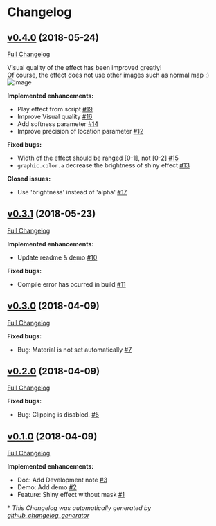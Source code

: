 # Changelog

## [v0.4.0](https://github.com/mob-sakai/ShinyEffectForUGUI/tree/v0.4.0) (2018-05-24)

[Full Changelog](https://github.com/mob-sakai/ShinyEffectForUGUI/compare/v0.3.1...v0.4.0)

Visual quality of the effect has been improved greatly!  
Of course, the effect does not use other images such as normal map :)  
![image](https://user-images.githubusercontent.com/12690315/40473559-7416b086-5f77-11e8-97e4-d0de6137ea28.gif)

**Implemented enhancements:**

- Play effect from script [\#19](https://github.com/mob-sakai/ShinyEffectForUGUI/issues/19)
- Improve Visual quality [\#16](https://github.com/mob-sakai/ShinyEffectForUGUI/issues/16)
- Add softness parameter [\#14](https://github.com/mob-sakai/ShinyEffectForUGUI/issues/14)
- Improve precision of location parameter [\#12](https://github.com/mob-sakai/ShinyEffectForUGUI/issues/12)

**Fixed bugs:**

- Width of the effect should be ranged \[0-1\], not \[0-2\] [\#15](https://github.com/mob-sakai/ShinyEffectForUGUI/issues/15)
- `graphic.color.a` decrease the brightness of shiny effect [\#13](https://github.com/mob-sakai/ShinyEffectForUGUI/issues/13)

**Closed issues:**

- Use 'brightness' instead of 'alpha' [\#17](https://github.com/mob-sakai/ShinyEffectForUGUI/issues/17)

## [v0.3.1](https://github.com/mob-sakai/ShinyEffectForUGUI/tree/v0.3.1) (2018-05-23)

[Full Changelog](https://github.com/mob-sakai/ShinyEffectForUGUI/compare/v0.3.0...v0.3.1)

**Implemented enhancements:**

- Update readme & demo [\#10](https://github.com/mob-sakai/ShinyEffectForUGUI/issues/10)

**Fixed bugs:**

- Compile error has ocurred in build [\#11](https://github.com/mob-sakai/ShinyEffectForUGUI/issues/11)

## [v0.3.0](https://github.com/mob-sakai/ShinyEffectForUGUI/tree/v0.3.0) (2018-04-09)

[Full Changelog](https://github.com/mob-sakai/ShinyEffectForUGUI/compare/v0.2.0...v0.3.0)

**Fixed bugs:**

- Bug: Material is not set automatically [\#7](https://github.com/mob-sakai/ShinyEffectForUGUI/issues/7)

## [v0.2.0](https://github.com/mob-sakai/ShinyEffectForUGUI/tree/v0.2.0) (2018-04-09)

[Full Changelog](https://github.com/mob-sakai/ShinyEffectForUGUI/compare/v0.1.0...v0.2.0)

**Fixed bugs:**

- Bug: Clipping is disabled. [\#5](https://github.com/mob-sakai/ShinyEffectForUGUI/issues/5)

## [v0.1.0](https://github.com/mob-sakai/ShinyEffectForUGUI/tree/v0.1.0) (2018-04-09)

[Full Changelog](https://github.com/mob-sakai/ShinyEffectForUGUI/compare/3aa9ebbad004f7a812c93133f90336b06ffd034f...v0.1.0)

**Implemented enhancements:**

- Doc: Add Development note [\#3](https://github.com/mob-sakai/ShinyEffectForUGUI/issues/3)
- Demo: Add demo [\#2](https://github.com/mob-sakai/ShinyEffectForUGUI/issues/2)
- Feature: Shiny effect without mask [\#1](https://github.com/mob-sakai/ShinyEffectForUGUI/issues/1)



\* *This Changelog was automatically generated by [github_changelog_generator](https://github.com/skywinder/Github-Changelog-Generator)*